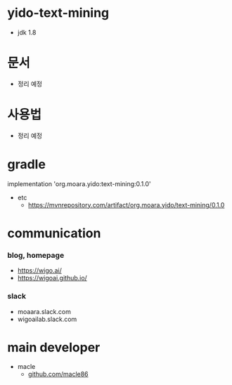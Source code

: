 # yido-text-mining
- jdk 1.8


# 문서
- 정리 예정

# 사용법
- 정리 예정
# gradle
implementation 'org.moara.yido:text-mining:0.1.0'
- etc
   - https://mvnrepository.com/artifact/org.moara.yido/text-mining/0.1.0
# communication
### blog, homepage
 - https://wigo.ai/
 - https://wigoai.github.io/
 
### slack
 - moaara.slack.com
 - wigoailab.slack.com


# main developer
 - macle
    -  [github.com/macle86](https://github.com/macle86)
    
